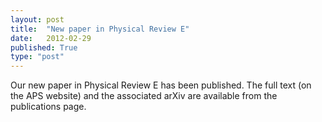 ```yaml
---
layout: post
title:  "New paper in Physical Review E"
date:   2012-02-29
published: True
type: "post"
---
```


Our new paper in Physical Review E has been published. The full text (on the APS website) and the associated arXiv are available from the publications page.


